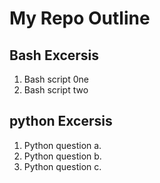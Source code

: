 # My Repo Outline
## Bash Excersis
1. Bash script 0ne
2. Bash script two
## python Excersis
1. Python question a.
2. Python question b.
3. Python question c.

	
	
	

